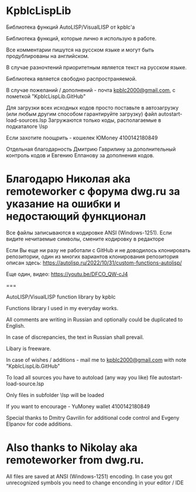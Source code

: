 # KpblcLispLib
Библиотека функций AutoLISP/VisualLISP от kpblc'a

Библиотека функций, которые лично я использую в работе.

Все комментарии пишутся на русском языке и могут быть продублированы на английском.

В случае разночтений приоритетным является текст на русском языке.

Библиотека является свободно распространяемой.

В случае пожеланий / дополнений - почта kpblc2000@gmail.com, с пометкой "KpblcLispLib.GitHub"

Для загрузки всех исходных кодов просто поставьте в автозагрузку (или любым другим способом гарантируйте загрузку) файл autostart-load-sources.lsp
Загружаются только коды, располагаемые в подкаталоге \lsp

Если захотите поощрить - кошелек ЮMoney 4100142180849

Отдельная благодарность Дмитрию Гаврилину за дополнительный контроль кодов и Евгению Елпанову за дополнения кодов.

Благодарю Николая aka remoteworker с форума dwg.ru за указание на ошибки и недостающий функционал
===
Все файлы записываются в кодировке ANSI (Windows-1251). Если видите нечитаемые символы, смените кодировку в редакторе

Если Вы еще ни разу не работали с GitHub и не доводилось клонировать репозитории, один из многих вариантов клонирования репозитория описан здесь: https://autolisp.ru/2022/10/31/custom-functions-autolisp/

Еще один, видео: https://youtu.be/DFCO_QW-cJ4

===

AutoLISP/VisualLISP function library by kpblc

Functions library I used in my everyday works.

All comments are writing in Russian and optionally could be duplicated to English.

In case of discrepancies, the text in Russian shall prevail.

Libary is freeware.

In case of wishes / additions - mail me to kpblc2000@gmail.com with note "KpblcLispLib.GitHub"

To load all sources you have to autoload (any way you like) file autostart-load-source.lsp

Only files in subfolder \lsp will be loaded

If you want to encourage - YuMoney wallet 4100142180849

Special thanks to Dmitry Gavrilin for additional code control and Evgeny Elpanov for code additions.

Also thanks to Nikolay aka remoteworker from dwg.ru.
===
All files are saved at ANSI (Windows-1251) encoding. In case you got unrecognized symbols you need to change enconding in your editor / IDE
